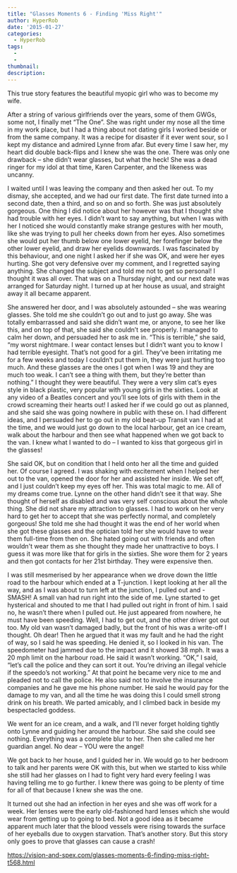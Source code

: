 ```yaml
---
title: "Glasses Moments 6 - Finding 'Miss Right'"
author: HyperRob
date: '2015-01-27'
categories:
  - HyperRob
tags:
  - 
  - 
thumbnail: 
description: 
---
```


This true story features the beautiful myopic girl who was to become my wife.

After a string of various girlfriends over the years, some of them GWGs, some not, I finally met “The One”. She was right under my nose all the time in my work place, but I had a thing about not dating girls I worked beside or from the same company. It was a recipe for disaster if it ever went sour, so I kept my distance and admired Lynne from afar. But every time I saw her, my heart did double back-flips and I knew she was the one. There was only one drawback – she didn’t wear glasses, but what the heck! She was a dead ringer for my idol at that time, Karen Carpenter, and the likeness was uncanny.

I waited until I was leaving the company and then asked her out. To my dismay, she accepted, and we had our first date. The first date turned into a second date, then a third, and so on and so forth. She was just absolutely gorgeous. One thing I did notice about her however was that I thought she had trouble with her eyes. I didn’t want to say anything, but when I was with her I noticed she would constantly make strange gestures with her mouth, like she was trying to pull her cheeks down from her eyes. Also sometimes she would put her thumb below one lower eyelid, her forefinger below the other lower eyelid, and draw her eyelids downwards. I was fascinated by this behaviour, and one night I asked her if she was OK, and were her eyes hurting. She got very defensive over my comment, and I regretted saying anything. She changed the subject and told me not to get so personal! I thought it was all over. That was on a Thursday night, and our next date was arranged for Saturday night. I turned up at her house as usual, and straight away it all became apparent.

She answered her door, and I was absolutely astounded – she was wearing glasses. She told me she couldn’t go out and to just go away. She was totally embarrassed and said she didn’t want me, or anyone, to see her like this, and on top of that, she said she couldn’t see properly. I managed to calm her down, and persuaded her to ask me in.
“This is terrible,” she said, “my worst nightmare. I wear contact lenses but I didn’t want you to know I had terrible eyesight. That’s not good for a girl. They’ve been irritating me for a few weeks and today I couldn’t put them in, they were just hurting too much. And these glasses are the ones I got when I was 19 and they are much too weak. I can’t see a thing with them, but they’re better than nothing.”
I thought they were beautiful. They were a very slim cat’s eyes style in black plastic, very popular with young girls in the sixties. Look at any video of a Beatles concert and you’ll see lots of girls with them in the crowd screaming their hearts out! I asked her if we could go out as planned, and she said she was going nowhere in public with these on. I had different ideas, and I persuaded her to go out in my old beat-up Transit van I had at the time, and we would just go down to the local harbour, get an ice cream, walk about the harbour and then see what happened when we got back to the van. I knew what I wanted to do – I wanted to kiss that gorgeous girl in the glasses!

She said OK, but on condition that I held onto her all the time and guided her. Of course I agreed. I was shaking with excitement when I helped her out to the van, opened the door for her and assisted her inside. We set off, and I just couldn’t keep my eyes off her. This was total magic to me. All of my dreams come true. Lynne on the other hand didn’t see it that way. She thought of herself as disabled and was very self conscious about the whole thing. She did not share my attraction to glasses. I had to work on her very hard to get her to accept that she was perfectly normal, and completely gorgeous! She told me she had thought it was the end of her world when she got these glasses and the optician told her she would have to wear them full-time from then on. She hated going out with friends and often wouldn't wear them as she thought they made her unattractive to boys. I guess it was more like that for girls in the sixties. She wore them for 2 years and then got contacts for her 21st birthday. They were expensive then.

I was still mesmerised by her appearance when we drove down the little road to the harbour which ended at a T-junction. I kept looking at her all the way, and as I was about to turn left at the junction, I pulled out and - SMASH! A small van had run right into the side of me. Lyne started to get hysterical and shouted to me that I had pulled out right in front of him. I said no, he wasn’t there when I pulled out. He just appeared from nowhere, he must have been speeding. Well, I had to get out, and the other driver got out too. My old van wasn’t damaged badly, but the front of his was a write-off I thought. Oh dear! Then he argued that it was my fault and he had the right of way, so I said he was speeding. He denied it, so I looked in his van. The speedometer had jammed due to the impact and it showed 38 mph. It was a 20 mph limit on the harbour road. He said it wasn’t working. “OK,” I said, “let’s call the police and they can sort it out. You’re driving an illegal vehicle if the speedo’s not working.” At that point he became very nice to me and pleaded not to call the police. He also said not to involve the insurance companies and he gave me his phone number. He said he would pay for the damage to my van, and all the time he was doing this I could smell strong drink on his breath. We parted amicably, and I climbed back in beside my bespectacled goddess.

We went for an ice cream, and a walk, and I’ll never forget holding tightly onto Lynne and guiding her around the harbour. She said she could see nothing. Everything was a complete blur to her. Then she called me her guardian angel. No dear – YOU were the angel!

We got back to her house, and I guided her in. We would go to her bedroom to talk and her parents were OK with this, but when we started to kiss while she still had her glasses on I had to fight very hard every feeling I was having telling me to go further. I knew there was going to be plenty of time for all of that because I knew she was the one.

It turned out she had an infection in her eyes and she was off work for a week. Her lenses were the early old-fashioned hard lenses which she would wear from getting up to going to bed. Not a good idea as it became apparent much later that the blood vessels were rising towards the surface of her eyeballs due to oxygen starvation. That’s another story. But this story only goes to prove that glasses can cause a crash!

https://vision-and-spex.com/glasses-moments-6-finding-miss-right-t568.html
